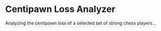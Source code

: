 # Centipawn Loss Analyzer 
Analyzing the centipawn loss of a selected set of strong chess players...

## 
